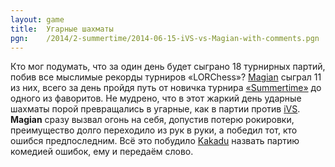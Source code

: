 ```yaml
---
layout: game
title:  Угарные шахматы
pgn:    /2014/2-summertime/2014-06-15-iVS-vs-Magian-with-comments.pgn
---
```


Кто мог подумать, что за один день будет сыграно 18 турнирных партий, побив все мыслимые рекорды турниров «LORChess»? [Magian](https://www.linux.org.ru/people/Magian/profile) сыграл 11 из них, всего за день пройдя путь от новичка турнира [«Summertime»](https://www.linux.org.ru/forum/talks/10452081) до одного из фаворитов. Не мудрено, что в этот жаркий день ударные шахматы порой превращались в угарные, как в партии против [iVS](https://www.linux.org.ru/people/iVS/profile). **Magian** сразу вызвал огонь на себя, допустив потерю рокировки, преимущество долго переходило из рук в руки, а победил тот, кто ошибся предпоследним. Всё это побудило [Kakadu](https://www.linux.org.ru/people/Kakadu/profile) назвать партию комедией ошибок, ему и передаём слово.
